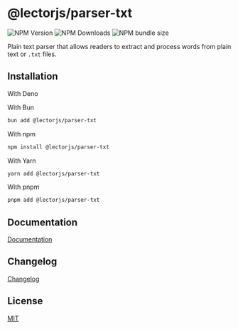 # @lectorjs/parser-txt

![NPM Version](https://img.shields.io/npm/v/@lectorjs/parser-txt?style=flat-square&colorA=000000&colorB=BC3433)
![NPM Downloads](https://img.shields.io/npm/dm/@lectorjs/parser-txt?style=flat-square&colorA=000000&colorB=BC3433)
![NPM bundle size](https://img.shields.io/bundlephobia/minzip/@lectorjs/parser-txt?style=flat-square&colorA=000000&colorB=BC3433)

Plain text parser that allows readers to extract and process words from plain text or `.txt` files.

## Installation

With Deno

With Bun

```sh
bun add @lectorjs/parser-txt
```

With npm

```sh
npm install @lectorjs/parser-txt
```

With Yarn

```sh
yarn add @lectorjs/parser-txt
```

With pnpm

```sh
pnpm add @lectorjs/parser-txt
```

## Documentation

[Documentation](https://lector.pages.dev/docs/parser-txt)

## Changelog

[Changelog](CHANGELOG.md)

## License

[MIT](../../LICENSE)
